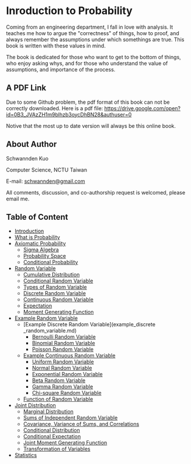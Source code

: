 Inroduction to Probability
=======

Coming from an engineering department, I fall in love with analysis. It teaches me how to argue the "correctness" of things, how to proof, and always remember the assumptions under which somethings are true. This book is written with these values in mind.

The book is dedicated for those who want to get to the bottom of things, who enjoy asking whys, and for those who understand the value of assumptions, and importance of the process.

## A PDF Link
Due to some Github problem, the pdf format of this book can not be correctly downloaded. Here is a pdf file:
https://drive.google.com/open?id=0B3_JVAzZH1m9blhzb3oycDhBN28&authuser=0

Notive that the most up to date version will always be this online book.

## About Author
Schwannden Kuo

Computer Science, NCTU Taiwan

E-mail: schwannden@gmail.com

All comments, discussion, and co-authorship request is welcomed, please email me.


## Table of Content

* [Introduction](README.md)
* [What is Probability](chapter1.md)
* [Axiomatic Probability](chapter2.md)
   * [Sigma Algebra](sigma_algebra.md)
   * [Probability Space](probability_space.md)
   * [Conditional Probability](conditional_probability.md)
* [Random Variable](chapter3.md)
   * [Cumulative Distribution](cumulative_distribution.md)
   * [Conditional Random Variable](conditional_random_variable.md)
   * [Types of Random Variable](types_of_random_variable.md)
   * [Discrete Random Variable](discrete_random_variable.md)
   * [Continuous Random Variable](continuous_random_variable.md)
   * [Expectation](expection.md)
   * [Moment Generating Function](moment_generating_function.md)
* [Example Random Variable](chapter4.md)
   * [Example Discrete Random Variable](example_discrete _random_variable.md)
       * [Bernoulli Random Variable](bernoulli_random_variable.md)
       * [Binomial Random Variable](binomial_random_variable.md)
       * [Poisson Random Variable](poisson_random_variable.md)
   * [Example Continuous Random Variable](example_continuous_random_variable.md)
       * [Uniform Random Variable](uniform_random_variable.md)
       * [Normal Random Variable](normal_random_variable.md)
       * [Exponential Random Variable](exponential_random_variable.md)
       * [Beta Random Variable](beta_random_variable.md)
       * [Gamma Random Variable](gamma_random_variable.md)
       * [Chi-square Random Variable](chisquare_random_variable.md)
   * [Function of Random Variable](function_of_random_variable.md)
* [Joint Distribution](chapter5.md)
   * [Marginal Distribution](marginel_distribution.md)
   * [Sums of Independent Random Variable](sums_of_independent_random_variable.md)
   * [Covariance, Variance of Sums, and Correlations](covariance.md)
   * [Conditional Distribution](conditional_distribution.md)
   * [Conditional Expectation](conditional_expectation.md)
   * [Joint Moment Generating Function](joint_moment_generating_function.md)
   * [Transformation of Variables](transformation_of_variables.md)
* [Statistics](chapter6.md)


